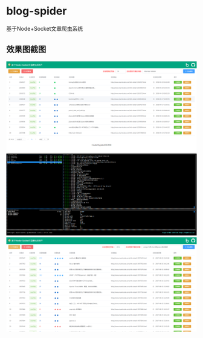 # blog-spider
基于Node+Socket文章爬虫系统


## 效果图截图

![基于Node+Socket文章爬虫系统](./spider.png)
![基于Node+Socket文章爬虫系统](./QQ截图20180510151540.png)
![基于Node+Socket文章爬虫系统](./QQ截图20180510151615.png)